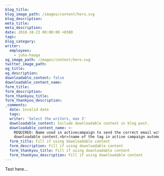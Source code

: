 ```yaml
---
blog_title:
blog_image_path: /images/content/hero.svg
blog_description:
meta_title:
meta_description:
date: 2018-10-23 00:00:00 +0300
tags:
blog_category:
writer:
  employees:
    - juha-haaga
og_image_path: /images/content/hero.svg
twitter_image_path:
og_title:
og_description:
downloadable_content: false
downloadable_content_name:
form_title:
form_description:
form_thankyou_title:
form_thankyou_description:
_comments:
  date: Invalid date
  tags:
  writer: 'Select the writers, max 3'
  downloadable_content: Include downloadable content in blog post.
  downloadable_content_name: >-
    REQUIRED: Name used in activecampaign to send the correct email with
    downloadable content.<br>(name of the tag in active campaign automation)
  form_title: Fill if using downloadable content
  form_description: Fill if using downloadable content
  form_thankyou_title: Fill if using downloadable content
  form_thankyou_description: Fill if using downloadable content
---
```


Text here...